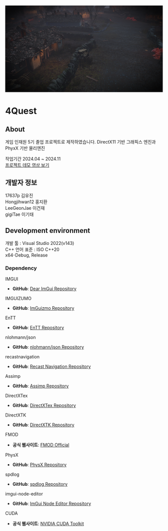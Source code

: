 ![Image.png](https://github.com/17637p/FourQuest/blob/main/image.png)

# 4Quest

## About
게임 인재원 5기 졸업 프로젝트로 제작하였습니다. DirectX11 기반 그래픽스 엔진과 PhyxX 기반 물리엔진  

작업기간 2024.04 ~ 2024.11    
[프로젝트 데모 영상 보기](https://www.youtube.com/watch?v=hw_awWcK_EQ&t=503s)


## 개발자 정보 
17637p 김유진  
Hongjihwan12 홍지환  
LeeGeonJae 이건재  
gigiTae 이기태

## Development environment  
개발 툴 : Visual Studio 2022(v143)  
C++ 언어 표준 : ISO C++20  
x64-Debug, Release

### Dependency  
IMGUI
- **GitHub**: [Dear ImGui Repository](https://github.com/ocornut/imgui)

IMGUIZUMO
- **GitHub**: [ImGuizmo Repository](https://github.com/CedricGuillemet/ImGuizmo)

EnTT
- **GitHub**: [EnTT Repository](https://github.com/skypjack/entt)

nlohmann/json
- **GitHub**: [nlohmann/json Repository](https://github.com/nlohmann/json)

recastnavigation
- **GitHub**: [Recast Navigation Repository](https://github.com/recastnavigation/recastnavigation)

Assimp
- **GitHub**: [Assimp Repository](https://github.com/assimp/assimp)

DirectXTex
- **GitHub**: [DirectXTex Repository](https://github.com/microsoft/DirectXTex)

DirectXTK
- **GitHub**: [DirectXTK Repository](https://github.com/microsoft/DirectXTK)

FMOD
- **공식 웹사이트**: [FMOD Official](https://www.fmod.com/)

 PhysX
- **GitHub**: [PhysX Repository](https://github.com/NVIDIA-Omniverse/PhysX)

spdlog
- **GitHub**: [spdlog Repository](https://github.com/gabime/spdlog)

imgui-node-editor
- **GitHub**: [ImGui Node Editor Repository](https://github.com/thedmd/imgui-node-editor)

CUDA
- **공식 웹사이트**: [NVIDIA CUDA Toolkit](https://developer.nvidia.com/cuda-downloads)



